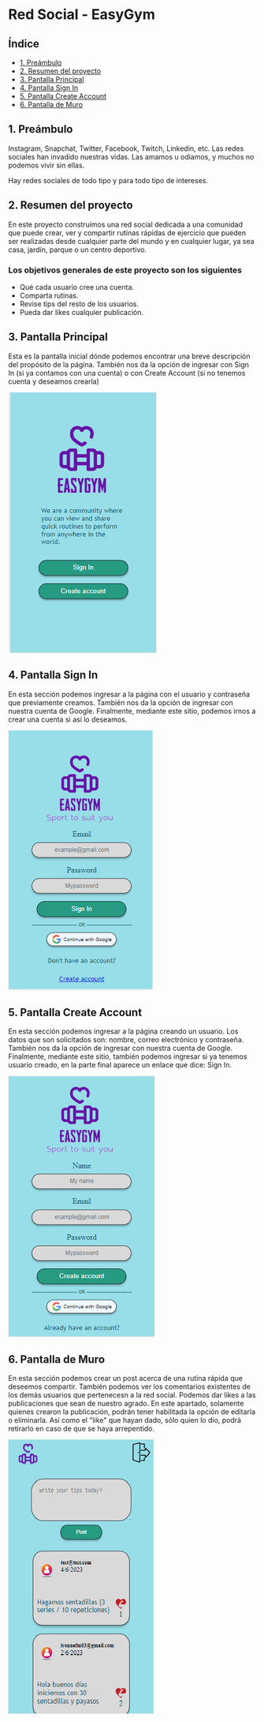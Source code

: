 # Red Social - EasyGym

## Índice

* [1. Preámbulo](#1-preámbulo)
* [2. Resumen del proyecto](#2-resumen-del-proyecto)
* [3. Pantalla Principal](#3-pantalla-principal)
* [4. Pantalla Sign In](#4-pantalla-sign-in)
* [5. Pantalla Create Account](#5-pantalla-create-account)
* [6. Pantalla de Muro](#6-pantalla-de-muro)

## 1. Preámbulo

Instagram, Snapchat, Twitter, Facebook, Twitch, Linkedin, etc. Las redes
sociales han invadido nuestras vidas. Las amamos u odiamos, y muchos no podemos
vivir sin ellas.

Hay redes sociales de todo tipo y para todo tipo de intereses. 

## 2. Resumen del proyecto

En este proyecto construímos una red social dedicada a una comunidad que puede crear, ver y compartir rutinas rápidas de ejercicio que pueden ser realizadas desde cualquier parte del mundo y en cualquier lugar, ya sea casa, jardín, parque o un centro deportivo.

### Los objetivos generales de este proyecto son los siguientes

* Qué cada usuario cree una cuenta.
* Comparta rutinas.
* Revise tips del resto de los usuarios.
* Pueda dar likes  cualquier publicación.

## 3. Pantalla Principal

Esta es la pantalla inicial dónde podemos encontrar una breve descripción del propósito de la página. También nos da la opción de ingresar con Sign In (si ya contamos con una cuenta) o con Create Account (si no tenemos cuenta y deseamos crearla)

![](src/images/home.png)

## 4. Pantalla Sign In

En esta sección podemos ingresar a la página con el usuario y contraseña que previamente creamos. También nos da la opción de ingresar con nuestra cuenta de Google. Finalmente, mediante este sitio, podemos irnos a crear una cuenta si así lo deseamos.

![](src/images/signin.png)
  
## 5. Pantalla Create Account

En esta sección podemos ingresar a la página creando un usuario. Los datos que son solicitados son: nombre, correo electrónico y contraseña. También nos da la opción de ingresar con nuestra cuenta de Google. Finalmente, mediante este sitio, también podemos ingresar si ya tenemos usuario creado, en la parte final aparece un enlace que dice: Sign In.

![](src/images/createacc.png)
  
## 6. Pantalla de Muro

En esta sección podemos crear un post acerca de una rutina rápida que deseemos compartir. También podemos ver los comentarios existentes de los demás usuarios que pertenecesn a la red social. Podemos dar likes a las publicaciones que sean de nuestro agrado. En este apartado, solamente quienes crearon la publicación, podrán tener habilitada la opción de editarla o eliminarla. Así como el "like" que hayan dado, sólo quien lo dio, podrá retirarlo en caso de que se haya arrepentido.

![](src/images/wall.png)
